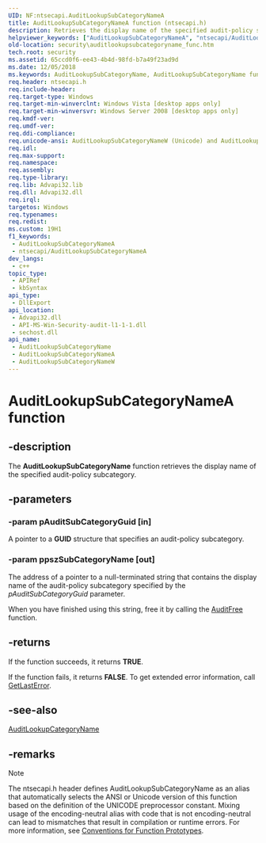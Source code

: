 ```yaml
---
UID: NF:ntsecapi.AuditLookupSubCategoryNameA
title: AuditLookupSubCategoryNameA function (ntsecapi.h)
description: Retrieves the display name of the specified audit-policy subcategory. (ANSI)
helpviewer_keywords: ["AuditLookupSubCategoryNameA", "ntsecapi/AuditLookupSubCategoryNameA"]
old-location: security\auditlookupsubcategoryname_func.htm
tech.root: security
ms.assetid: 65ccd0f6-ee43-4b4d-98fd-b7a49f23ad9d
ms.date: 12/05/2018
ms.keywords: AuditLookupSubCategoryName, AuditLookupSubCategoryName function [Security], AuditLookupSubCategoryNameA, AuditLookupSubCategoryNameW, ntsecapi/AuditLookupSubCategoryName, ntsecapi/AuditLookupSubCategoryNameA, ntsecapi/AuditLookupSubCategoryNameW, security.auditlookupsubcategoryname_func
req.header: ntsecapi.h
req.include-header: 
req.target-type: Windows
req.target-min-winverclnt: Windows Vista [desktop apps only]
req.target-min-winversvr: Windows Server 2008 [desktop apps only]
req.kmdf-ver: 
req.umdf-ver: 
req.ddi-compliance: 
req.unicode-ansi: AuditLookupSubCategoryNameW (Unicode) and AuditLookupSubCategoryNameA (ANSI)
req.idl: 
req.max-support: 
req.namespace: 
req.assembly: 
req.type-library: 
req.lib: Advapi32.lib
req.dll: Advapi32.dll
req.irql: 
targetos: Windows
req.typenames: 
req.redist: 
ms.custom: 19H1
f1_keywords:
 - AuditLookupSubCategoryNameA
 - ntsecapi/AuditLookupSubCategoryNameA
dev_langs:
 - c++
topic_type:
 - APIRef
 - kbSyntax
api_type:
 - DllExport
api_location:
 - Advapi32.dll
 - API-MS-Win-Security-audit-l1-1-1.dll
 - sechost.dll
api_name:
 - AuditLookupSubCategoryName
 - AuditLookupSubCategoryNameA
 - AuditLookupSubCategoryNameW
---
```


# AuditLookupSubCategoryNameA function


## -description

The <b>AuditLookupSubCategoryName</b> function retrieves the display name of the specified audit-policy subcategory.

## -parameters

### -param pAuditSubCategoryGuid [in]

A pointer to a <b>GUID</b> structure that specifies an audit-policy subcategory.

### -param ppszSubCategoryName [out]

The address of a pointer to a null-terminated string that contains the display name of the audit-policy subcategory specified by the <i>pAuditSubCategoryGuid</i> parameter.

When you have finished using this string, free it by calling the <a href="/windows/desktop/api/ntsecapi/nf-ntsecapi-auditfree">AuditFree</a> function.

## -returns

If the function succeeds, it returns <b>TRUE</b>.

If the function fails, it returns <b>FALSE</b>. To get extended error information, call 
<a href="/windows/desktop/api/errhandlingapi/nf-errhandlingapi-getlasterror">GetLastError</a>.

## -see-also

<a href="/windows/desktop/api/ntsecapi/nf-ntsecapi-auditlookupcategorynamea">AuditLookupCategoryName</a>

## -remarks

> [!NOTE]
> The ntsecapi.h header defines AuditLookupSubCategoryName as an alias that automatically selects the ANSI or Unicode version of this function based on the definition of the UNICODE preprocessor constant. Mixing usage of the encoding-neutral alias with code that is not encoding-neutral can lead to mismatches that result in compilation or runtime errors. For more information, see [Conventions for Function Prototypes](/windows/win32/intl/conventions-for-function-prototypes).
